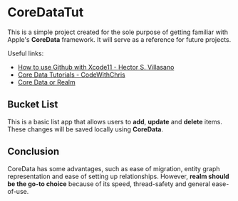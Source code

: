 # CoreDataTut

This is a simple project created for the sole purpose of getting familiar with Apple's **CoreData** framework. It will serve as a reference for future projects.

Useful links:
* [How to use Github with Xcode11 - Hector S. Villasano](https://medium.com/swlh/how-to-use-github-with-xcode11-8a93b64ff1bc)
* [Core Data Tutorials - CodeWithChris](https://www.youtube.com/playlist?list=PLMRqhzcHGw1aDYKmCuqXQ_IqpWpJlpoJ3)
* [Core Data or Realm](https://cocoacasts.com/core-data-or-realm/)

## Bucket List
This is a basic list app that allows users to **add**, **update** and **delete** items. These changes will be saved locally using **CoreData**.


## Conclusion
CoreData has some advantages, such as ease of migration, entity graph representation and ease of setting up relationships. However, **realm should be the go-to choice** because of its speed, thread-safety and general ease-of-use. 
